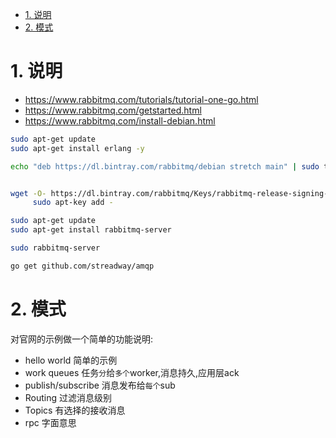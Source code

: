 <!-- TOC -->

- [1. 说明](#1-说明)
- [2. 模式](#2-模式)

<!-- /TOC -->


<a id="markdown-1-说明" name="1-说明"></a>
# 1. 说明

* https://www.rabbitmq.com/tutorials/tutorial-one-go.html
* https://www.rabbitmq.com/getstarted.html
* https://www.rabbitmq.com/install-debian.html

```bash
sudo apt-get update
sudo apt-get install erlang -y

echo "deb https://dl.bintray.com/rabbitmq/debian stretch main" | sudo tee /etc/apt/sources.list.d/bintray.rabbitmq.list


wget -O- https://dl.bintray.com/rabbitmq/Keys/rabbitmq-release-signing-key.asc |
     sudo apt-key add -

sudo apt-get update
sudo apt-get install rabbitmq-server

sudo rabbitmq-server

go get github.com/streadway/amqp
```


<a id="markdown-2-模式" name="2-模式"></a>
# 2. 模式

对官网的示例做一个简单的功能说明:
* hello world 简单的示例
* work queues 任务`分`给`多个`worker,消息持久,应用层ack
* publish/subscribe 消息发布给`每个`sub
* Routing 过滤消息级别
* Topics 有选择的接收消息
* rpc 字面意思


